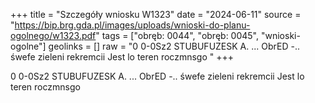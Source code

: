 +++
title = "Szczegóły wniosku W1323"
date = "2024-06-11"
source = "https://bip.brg.gda.pl/images/uploads/wnioski-do-planu-ogolnego/w1323.pdf"
tags = ["obręb: 0044", "obręb: 0045", "wnioski-ogolne"]
geolinks = []
raw = "0 0-0Sz2 STUBUFUZESK A. ... ObrED -.. śwefe zieleni  rekremcii Jest lo teren roczmnsgo "
+++

0 0-0Sz2 STUBUFUZESK A. ... ObrED -.. śwefe zieleni  rekremcii Jest lo teren roczmnsgo



